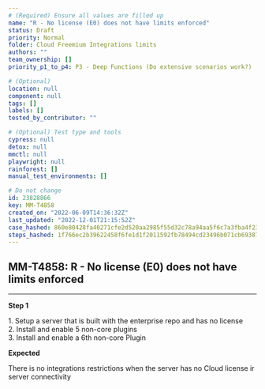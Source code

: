 ```yaml
---
# (Required) Ensure all values are filled up
name: "R - No license (E0) does not have limits enforced"
status: Draft
priority: Normal
folder: Cloud Freemium Integrations limits
authors: ""
team_ownership: []
priority_p1_to_p4: P3 - Deep Functions (Do extensive scenarios work?)

# (Optional)
location: null
component: null
tags: []
labels: []
tested_by_contributor: ""

# (Optional) Test type and tools
cypress: null
detox: null
mmctl: null
playwright: null
rainforest: []
manual_test_environments: []

# Do not change
id: 23828866
key: MM-T4858
created_on: "2022-06-09T14:36:32Z"
last_updated: "2022-12-01T21:15:52Z"
case_hashed: 860e80428fa40271cfe2d520aa2985f55d32c78a94aa5f6c7a3fba4f23d7251eddf0522bc7b148652d7283a3b46a4bea
steps_hashed: 1f766ec2b39622458f6fe1d1f2011592fb78494cd23496b071cb6938702515c4cce479061979163444babdd60c208503
---
```


<!-- (Auto-generated) Based on frontmatter's "key" and "name" -->

## MM-T4858: R - No license (E0) does not have limits enforced

---

**Step 1**

1\. Setup a server that is built with the enterprise repo and has no license\
2\. Install and enable 5 non-core plugins\
3\. Install and enable a 6th non-core Plugin

**Expected**

There is no integrations restrictions when the server has no Cloud license ir server connectivity
